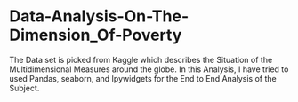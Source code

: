 # Data-Analysis-On-The-Dimension_Of-Poverty
The Data set is picked from Kaggle which describes the Situation of the Multidimensional Measures around the globe. In this Analysis, I have tried to used Pandas, seaborn, and Ipywidgets for the End to End Analysis of the Subject.
